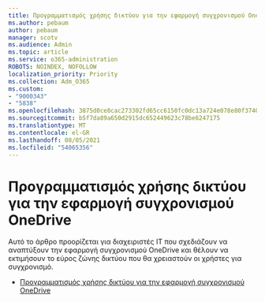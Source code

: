 ```yaml
---
title: Προγραμματισμός χρήσης δικτύου για την εφαρμογή συγχρονισμού OneDrive
ms.author: pebaum
author: pebaum
manager: scotv
ms.audience: Admin
ms.topic: article
ms.service: o365-administration
ROBOTS: NOINDEX, NOFOLLOW
localization_priority: Priority
ms.collection: Adm_O365
ms.custom:
- "9000343"
- "5838"
ms.openlocfilehash: 3875d0ce8cac273302fd65cc6150fc0dc13a724e078e80f37407fe29b93fe265
ms.sourcegitcommit: b5f7da89a650d2915dc652449623c78be6247175
ms.translationtype: MT
ms.contentlocale: el-GR
ms.lasthandoff: 08/05/2021
ms.locfileid: "54065356"
---
```

# <a name="network-utilization-planning-for-the-onedrive-sync-app"></a>Προγραμματισμός χρήσης δικτύου για την εφαρμογή συγχρονισμού OneDrive

Αυτό το άρθρο προορίζεται για διαχειριστές IT που σχεδιάζουν να αναπτύξουν την εφαρμογή συγχρονισμού OneDrive και θέλουν να εκτιμήσουν το εύρος ζώνης δικτύου που θα χρειαστούν οι χρήστες για συγχρονισμό.  

- [Προγραμματισμός χρήσης δικτύου για την εφαρμογή συγχρονισμού OneDrive](https://docs.microsoft.com/onedrive/network-utilization-planning)